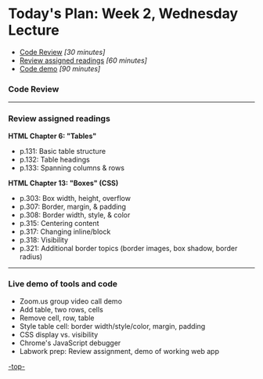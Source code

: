 <a id="top"></a>
# Today's Plan: Week 2, Wednesday Lecture

- [Code Review](#codereview) *[30 minutes]*
- [Review assigned readings](#readings) *[60 minutes]*
- [Code demo](#code) *[90 minutes]*

<a id="codereview"></a>
### Code Review

---

<a id="readings"></a>
### Review assigned readings

**HTML Chapter 6: "Tables"**

- p.131: Basic table structure
- p.132: Table headings
- p.133: Spanning columns & rows

**HTML Chapter 13: "Boxes" (CSS)**

- p.303: Box width, height, overflow
- p.307: Border, margin, & padding
- p.308: Border width, style, & color
- p.315: Centering content
- p.317: Changing inline/block
- p.318: Visibility
- p.321: Additional border topics (border images, box shadow, border radius)

---

<a id="code"></a>
### Live demo of tools and code

- Zoom.us group video call demo
- Add table, two rows, cells
- Remove cell, row, table
- Style table cell: border width/style/color, margin, padding
- CSS display vs. visibility
- Chrome's JavaScript debugger
- Labwork prep: Review assignment, demo of working web app

[-top-](#top)
